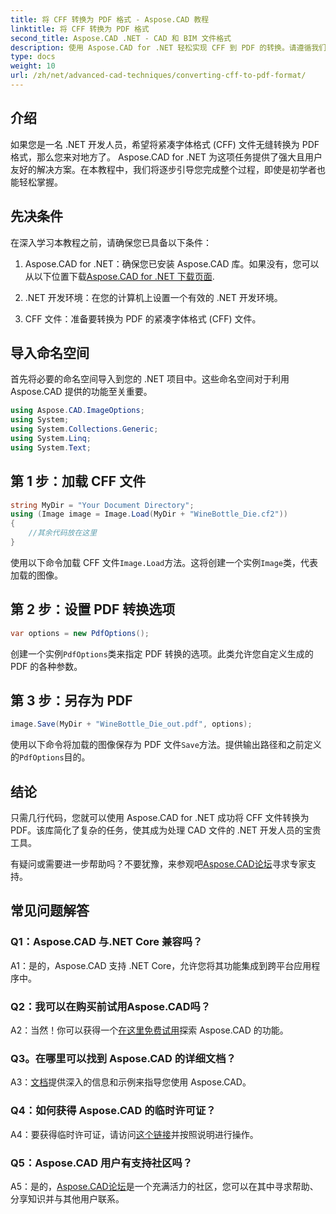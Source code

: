 ```yaml
---
title: 将 CFF 转换为 PDF 格式 - Aspose.CAD 教程
linktitle: 将 CFF 转换为 PDF 格式
second_title: Aspose.CAD .NET - CAD 和 BIM 文件格式
description: 使用 Aspose.CAD for .NET 轻松实现 CFF 到 PDF 的转换。请遵循我们的分步指南。
type: docs
weight: 10
url: /zh/net/advanced-cad-techniques/converting-cff-to-pdf-format/
---
```

## 介绍

如果您是一名 .NET 开发人员，希望将紧凑字体格式 (CFF) 文件无缝转换为 PDF 格式，那么您来对地方了。 Aspose.CAD for .NET 为这项任务提供了强大且用户友好的解决方案。在本教程中，我们将逐步引导您完成整个过程，即使是初学者也能轻松掌握。

## 先决条件

在深入学习本教程之前，请确保您已具备以下条件：

1. Aspose.CAD for .NET：确保您已安装 Aspose.CAD 库。如果没有，您可以从以下位置下载[Aspose.CAD for .NET 下载页面](https://releases.aspose.com/cad/net/).

2. .NET 开发环境：在您的计算机上设置一个有效的 .NET 开发环境。

3. CFF 文件：准备要转换为 PDF 的紧凑字体格式 (CFF) 文件。

## 导入命名空间

首先将必要的命名空间导入到您的 .NET 项目中。这些命名空间对于利用 Aspose.CAD 提供的功能至关重要。

```csharp
using Aspose.CAD.ImageOptions;
using System;
using System.Collections.Generic;
using System.Linq;
using System.Text;
```

## 第 1 步：加载 CFF 文件

```csharp
string MyDir = "Your Document Directory";
using (Image image = Image.Load(MyDir + "WineBottle_Die.cf2"))
{
    //其余代码放在这里
}
```

使用以下命令加载 CFF 文件`Image.Load`方法。这将创建一个实例`Image`类，代表加载的图像。

## 第 2 步：设置 PDF 转换选项

```csharp
var options = new PdfOptions();
```

创建一个实例`PdfOptions`类来指定 PDF 转换的选项。此类允许您自定义生成的 PDF 的各种参数。

## 第 3 步：另存为 PDF

```csharp
image.Save(MyDir + "WineBottle_Die_out.pdf", options);
```

使用以下命令将加载的图像保存为 PDF 文件`Save`方法。提供输出路径和之前定义的`PdfOptions`目的。

## 结论

只需几行代码，您就可以使用 Aspose.CAD for .NET 成功将 CFF 文件转换为 PDF。该库简化了复杂的任务，使其成为处理 CAD 文件的 .NET 开发人员的宝贵工具。

有疑问或需要进一步帮助吗？不要犹豫，来参观吧[Aspose.CAD论坛](https://forum.aspose.com/c/cad/19)寻求专家支持。

## 常见问题解答

### Q1：Aspose.CAD 与.NET Core 兼容吗？

A1：是的，Aspose.CAD 支持 .NET Core，允许您将其功能集成到跨平台应用程序中。

### Q2：我可以在购买前试用Aspose.CAD吗？

 A2：当然！你可以获得一个[在这里免费试用](https://releases.aspose.com/)探索 Aspose.CAD 的功能。

### Q3。在哪里可以找到 Aspose.CAD 的详细文档？

 A3：[文档](https://reference.aspose.com/cad/net/)提供深入的信息和示例来指导您使用 Aspose.CAD。

### Q4：如何获得 Aspose.CAD 的临时许可证？

 A4：要获得临时许可证，请访问[这个链接](https://purchase.aspose.com/temporary-license/)并按照说明进行操作。

### Q5：Aspose.CAD 用户有支持社区吗？

 A5：是的，[Aspose.CAD论坛](https://forum.aspose.com/c/cad/19)是一个充满活力的社区，您可以在其中寻求帮助、分享知识并与其他用户联系。